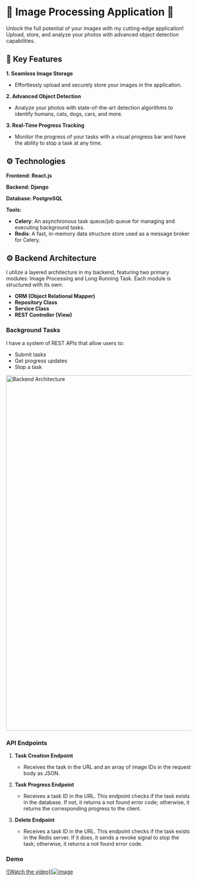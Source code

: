 <h1 style="font-size:2em;">🌟 Image Processing Application 🌟</h1>
<p>Unlock the full potential of your images with my cutting-edge application! Upload, store, and analyze your photos with advanced object detection capabilities.</p>

## 🚀 Key Features

**1. Seamless Image Storage**

- Effortlessly upload and securely store your images in the application.

**2. Advanced Object Detection**

- Analyze your photos with state-of-the-art detection algorithms to identify humans, cats, dogs, cars, and more.

**3. Real-Time Progress Tracking**

- Monitor the progress of your tasks with a visual progress bar and have the ability to stop a task at any time.

## ⚙️ Technologies 

**Frontend: React.js**

**Backend: Django**

**Database: PostgreSQL**

**Tools:**
- **Celery**: An asynchronous task queue/job queue for managing and executing background tasks.
- **Redis**: A fast, in-memory data structure store used as a message broker for Celery.

## ⚙️ Backend Architecture

I utilize a layered architecture in my backend, featuring two primary modules: Image Processing and Long Running Task. Each module is structured with its own:

- **ORM (Object Relational Mapper)**
- **Repository Class**
- **Service Class**
- **REST Controller (View)**

### Background Tasks

I have a system of REST APIs that allow users to:
- Submit tasks
- Get progress updates
- Stop a task

<img width="968" alt="Backend Architecture" src="https://github.com/user-attachments/assets/794875ac-ae3a-4c81-acfc-1bfe4a1542bb">

### API Endpoints

1. **Task Creation Endpoint**
   - Receives the task in the URL and an array of image IDs in the request body as JSON.
   
2. **Task Progress Endpoint**
   - Receives a task ID in the URL. This endpoint checks if the task exists in the database. If not, it returns a not found error code; otherwise, it returns the corresponding progress to the client.
   
3. **Delete Endpoint**
   - Receives a task ID in the URL. This endpoint checks if the task exists in the Redis server. If it does, it sends a revoke signal to stop the task; otherwise, it returns a not found error code.

### Demo

[![Watch the video](![image](https://github.com/user-attachments/assets/d02673a2-4d20-45d0-933c-001bf841f9cc)](https://www.youtube.com/watch?v=example)
